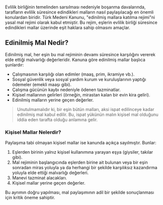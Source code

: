 Evlilik birliğinin temelinden sarsılması nedeniyle boşanma davalarında, tarafların evlilik süresince edindikleri malların nasıl paylaşılacağı en önemli konulardan biridir. Türk Medeni Kanunu, "edinilmiş mallara katılma rejimi"ni yasal mal rejimi olarak kabul etmiştir. Bu rejim, eşlerin evlilik birliği süresince edindikleri mallar üzerinde eşit haklara sahip olmasını amaçlar.

## Edinilmiş Mal Nedir?
Edinilmiş mal, her eşin bu mal rejiminin devamı süresince karşılığını vererek elde ettiği malvarlığı değerleridir. Kanuna göre edinilmiş mallar başlıca şunlardır:

* Çalışmasının karşılığı olan edimler (maaş, prim, ikramiye vb.).
* Sosyal güvenlik veya sosyal yardım kurum ve kuruluşlarının yaptığı ödemeler (emekli maaşı gibi).
* Çalışma gücünün kaybı nedeniyle ödenen tazminatlar.
* Kişisel mallarının gelirleri (örneğin, mirastan kalan bir evin kira geliri).
* Edinilmiş malların yerine geçen değerler.

> Unutulmamalıdır ki, bir eşin bütün malları, aksi ispat edilinceye kadar edinilmiş mal kabul edilir. Bu, ispat yükünün malın kişisel mal olduğunu iddia eden tarafta olduğu anlamına gelir.

### Kişisel Mallar Nelerdir?
Paylaşıma tabi olmayan kişisel mallar ise kanunda açıkça sayılmıştır. Bunlar:

1.  Eşlerden birinin yalnız kişisel kullanımına yarayan eşya (giysiler, takılar gibi).
2.  Mal rejiminin başlangıcında eşlerden birine ait bulunan veya bir eşin sonradan miras yoluyla ya da herhangi bir şekilde karşılıksız kazandırma yoluyla elde ettiği malvarlığı değerleri.
3.  Manevi tazminat alacakları.
4.  Kişisel mallar yerine geçen değerler.

Bu ayrımın doğru yapılması, mal paylaşımının adil bir şekilde sonuçlanması için kritik öneme sahiptir.